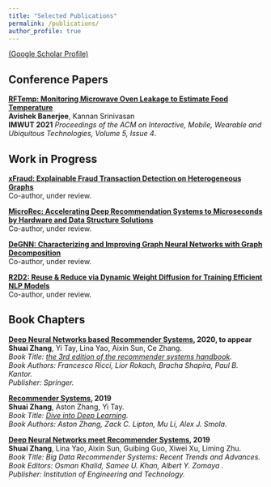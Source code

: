 ```yaml
---
title: "Selected Publications"
permalink: /publications/
author_profile: true
---
```

[(Google Scholar Profile)](https://scholar.google.com/citations?user=Z5co2oAAAAAJ&hl=en) 

## Conference Papers
<b>[RFTemp: Monitoring Microwave Oven Leakage to Estimate Food Temperature](https://dl.acm.org/doi/10.1145/3494967)</b><br>
<b>Avishek Banerjee</b>, Kannan Srinivasan <br>
<b>IMWUT 2021</b> <i>Proceedings of the ACM on Interactive, Mobile, Wearable and Ubiquitous Technologies, Volume 5, Issue 4</i>. <br>

## Work in Progress
<b>[xFraud: Explainable Fraud Transaction Detection on Heterogeneous Graphs](https://arxiv.org/pdf/2011.12193.pdf)</b><br>
Co-author, under review.<br>

<b>[MicroRec: Accelerating Deep Recommendation Systems to Microseconds by Hardware and Data Structure Solutions](https://arxiv.org/abs/2010.05894)</b><br>
Co-author, under review.<br>
 
<b>[DeGNN: Characterizing and Improving Graph Neural Networks with Graph Decomposition]()</b><br>
Co-author, under review.<br>

<b>[R2D2: Reuse & Reduce via Dynamic Weight Diffusion for Training Efficient NLP Models]()</b><br>
Co-author, under review.<br>

## Book Chapters

<b>[Deep Neural Networks based Recommender Systems](), 2020, to appear</b><br>
<b>Shuai Zhang</b>, Yi Tay, Lina Yao, Aixin Sun, Ce Zhang. <br>
<i>Book Title: [the 3rd edition of the recommender systems handbook](https://link.springer.com/book/10.1007/978-0-387-85820-3). </i> <br>
<i>Book Authors: Francesco Ricci, Lior Rokach, Bracha Shapira, Paul B. Kantor. </i> <br>
<i> Publisher: Springer. </i>

<b>[Recommender Systems](https://d2l.ai/chapter_recommender-systems/index.html), 2019</b><br>
<b>Shuai Zhang</b>, Aston Zhang, Yi Tay. <br>
<i>Book Title: [Dive into Deep Learning](https://d2l.ai/). </i> <br>
<i>Book Authors: Aston Zhang, Zack C. Lipton, Mu Li, Alex J. Smola. </i>


<b>[Deep Neural Networks meet Recommender Systems](https://digital-library.theiet.org/content/books/10.1049/pbpc035g_ch2), 2019</b><br>
<b>Shuai Zhang</b>, Lina Yao, Aixin Sun, Guibing Guo, Xiwei Xu, Liming Zhu. <br>
<i>Book Title: Big Data Recommender Systems: Recent Trends and Advances. </i> <br>
<i>Book Editors: Osman Khalid, Samee U. Khan,  Albert Y. Zomaya . </i> <br>
<i> Publisher: Institution of Engineering and Technology. </i>


